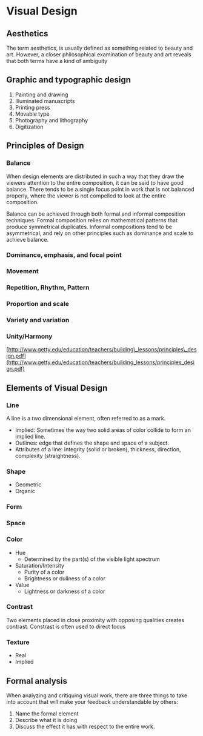 # Visual Design

## Aesthetics

The term aesthetics, is usually defined as something related to beauty and art. However, a closer philosophical examination of beauty and art reveals that both terms have a kind of ambiguity

## Graphic and typographic design

1. Painting and drawing
2. Illuminated manuscripts
3. Printing press
4. Movable type
5. Photography and lithography
6. Digitization

## Principles of Design

### Balance

When design elements are distributed in such a way that they draw the viewers attention to the entire composition, it can be said to have good balance. There tends to be a single focus point in work that is not balanced properly, where the viewer is not compelled to look at the entire composition.

Balance can be achieved through both formal and informal composition techniques. Formal composition relies on mathematical patterns that produce symmetrical duplicates. Informal compositions tend to be asymmetrical, and rely on other principles such as dominance and scale to achieve balance.

### Dominance, emphasis, and focal point

### Movement

### Repetition, Rhythm, Pattern

### Proportion and scale

### Variety and variation

### Unity/Harmony

[http://www.getty.edu/education/teachers/building\_lessons/principles\_design.pdf](http://www.getty.edu/education/teachers/building_lessons/principles_design.pdf)

## Elements of Visual Design

### Line

A line is a two dimensional element, often referred to as a mark.

* Implied: Sometimes the way two solid areas of color collide to form an implied line.
* Outlines: edge that defines the shape and space of a subject.
* Attributes of a line: Integrity \(solid or broken\), thickness, direction, complexity \(straightness\).

### Shape

* Geometric
* Organic

### Form

### Space

### Color

* Hue
  * Determined by the part\(s\) of the visible light spectrum
* Saturation/Intensity
  * Purity of a color
  * Brightness or dullness of a color
* Value
  * Lightness or darkness of a color

### Contrast

Two elements placed in close proximity with opposing qualities creates contrast. Constrast is often used to direct focus

### Texture

* Real
* Implied

## Formal analysis

When analyzing and critiquing visual work, there are three things to take into account that will make your feedback understandable by others:

1. Name the formal element
2. Describe what it is doing
3. Discuss the effect it has with respect to the entire work.



